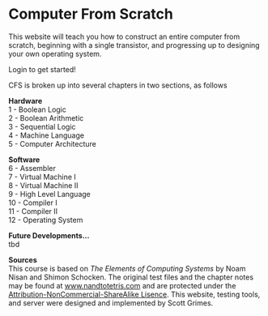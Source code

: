 # Computer From Scratch

This website will teach you how to construct an entire computer from scratch, beginning with a single transistor, and progressing up to designing your own operating system.

Login to get started!

CFS is broken up into several chapters in two sections, as follows

**Hardware**  
1 - Boolean Logic  
2 - Boolean Arithmetic  
3 - Sequential Logic  
4 - Machine Language  
5 - Computer Architecture  

**Software**  
 6 - Assembler  
 7 - Virtual Machine I  
 8 - Virtual Machine II  
 9 - High Level Language  
 10 - Compiler I  
 11 - Compiler II  
 12 - Operating System  

**Future Developments...**  
tbd




**Sources**  
This course is based on *The Elements of Computing Systems* by Noam Nisan and Shimon Schocken. The original test files and the chapter notes may be found at www.nandtotetris.com and are protected under the [Attribution-NonCommercial-ShareAlike Lisence](https://creativecommons.org/licenses/by-nc-sa/3.0/). This website, testing tools, and server were designed and implemented by Scott Grimes.

